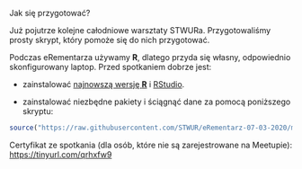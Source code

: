 Jak się przygotować?

Już pojutrze kolejne całodniowe warsztaty STWURa. Przygotowaliśmy prosty skrypt, który pomoże się do nich przygotować.

Podczas eRementarza używamy **R**, dlatego przyda się własny, odpowiednio skonfigurowany laptop. Przed spotkaniem dobrze jest:

* zainstalować [najnowszą wersję **R**](https://cran.r-project.org/) i [RStudio](https://www.rstudio.com/products/rstudio/download/).

* zainstalować niezbędne pakiety i ściągnąć dane za pomocą poniższego skryptu:

```R
source("https://raw.githubusercontent.com/STWUR/eRementarz-07-03-2020/master/configure.R")
```

Certyfikat ze spotkania (dla osób, które nie są zarejestrowane na Meetupie): https://tinyurl.com/qrhxfw9
